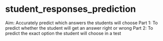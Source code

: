 # student_responses_prediction
Aim: Accurately predict which answers the students will choose  Part 1: To predict whether the student will get an answer right or wrong Part 2: To predict the exact option the student will choose in a test
